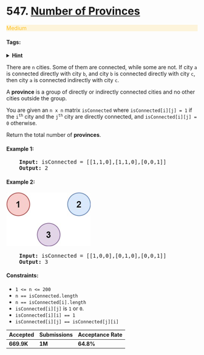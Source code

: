 # 547. [Number of Provinces](https://leetcode.com/problems/number-of-provinces/)

<p style="color:#FFC01E;background-color:rgb(255 192 30/.15)">
    Medium
</p>

#### Tags:

<details>
    <summary><b>Hint</b></summary>
        hint here
</details>

There are `n` cities. Some of them are connected, while some are not. If city `a` is connected directly with city `b`,
and city `b` is connected directly with city `c`, then city `a` is connected indirectly with city `c`.

A **province** is a group of directly or indirectly connected cities and no other cities outside the group.

You are given an `n x n` matrix `isConnected` where `isConnected[i][j] = 1` if the <code>i<sup>th</sup></code> city and
the <code>j<sup>th</sup></code> city are directly
connected, and `isConnected[i][j] = 0` otherwise.

Return the total number of **provinces**.

#### Example 1:

<pre>
    <b>Input:</b> isConnected = [[1,1,0],[1,1,0],[0,0,1]]
    <b>Output:</b> 2
</pre>

#### Example 2:

![img.png](../../../../../resources/task547/img.png)

<pre>
    <b>Input:</b> isConnected = [[1,0,0],[0,1,0],[0,0,1]]
    <b>Output:</b> 3
</pre>

#### Constraints:

* `1 <= n <= 200`
* `n == isConnected.length`
* `n == isConnected[i].length`
* `isConnected[i][j]` is `1` or `0`.
* `isConnected[i][i] == 1`
* `isConnected[i][j] == isConnected[j][i]`

| Accepted   | Submissions | Acceptance Rate |
|------------|-------------|-----------------|
| **669.9K** | **1M**      | **64.8%**       |